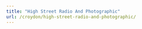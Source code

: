 ```yaml
---
title: "High Street Radio And Photographic"
url: /croydon/high-street-radio-and-photographic/
---
```


